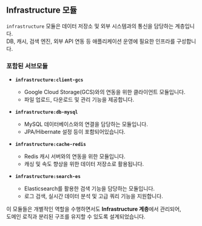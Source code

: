 ## Infrastructure 모듈

`infrastructure` 모듈은 데이터 저장소 및 외부 시스템과의 통신을 담당하는 계층입니다.  
DB, 캐시, 검색 엔진, 외부 API 연동 등 애플리케이션 운영에 필요한 인프라를 구성합니다.

### 포함된 서브모듈

- **`infrastructure:client-gcs`**  
  - Google Cloud Storage(GCS)와의 연동을 위한 클라이언트 모듈입니다.  
  - 파일 업로드, 다운로드 및 관리 기능을 제공합니다.

- **`infrastructure:db-mysql`**  
  - MySQL 데이터베이스와의 연결을 담당하는 모듈입니다.  
  - JPA/Hibernate 설정 등이 포함되어있습니다.

- **`infrastructure:cache-redis`**  
  - Redis 캐시 서버와의 연동을 위한 모듈입니다.  
  - 캐싱 및 속도 향상을 위한 데이터 저장소로 활용됩니다.

- **`infrastructure:search-es`**  
  - Elasticsearch를 활용한 검색 기능을 담당하는 모듈입니다.  
  - 로그 검색, 실시간 데이터 분석 및 고급 쿼리 기능을 지원합니다.

이 모듈들은 개별적인 역할을 수행하면서도 **Infrastructure 계층**에서 관리되어,  
도메인 로직과 분리된 구조를 유지할 수 있도록 설계되었습니다.
